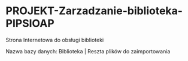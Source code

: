 # PROJEKT-Zarzadzanie-biblioteka-PIPSIOAP
Strona Internetowa do obsługi biblioteki

Nazwa bazy danych: Biblioteka | Reszta plików do zaimportowania

